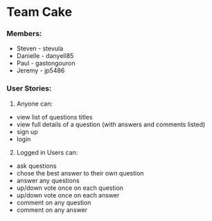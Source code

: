 # Team Cake

### Members:
* Steven - stevula
* Danielle - danyell85
* Paul - gastongouron
* Jeremy - jp5486

### User Stories:
1. Anyone can:
* view list of questions titles
* view full details of a question (with answers and comments listed)
* sign up
* login

2. Logged in Users can:
* ask questions
* chose the best answer to their own question
* answer any questions
* up/down vote once on each question
* up/down vote once on each answer
* comment on any question
* comment on any answer
